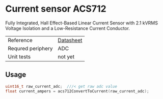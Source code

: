 # Current sensor ACS712

Fully Integrated, Hall Effect-Based Linear Current Sensor
with 2.1 kVRMS Voltage Isolation and a Low-Resistance Current Conductor.

|   |   |
| - | - |
| Reference | [Datasheet](https://www.tme.eu/Document/75af175f80c090e9b8f9078a0b0b2409/ACS712.PDF) |
| Requred periphery | ADC |
| Unit tests | not yet |

## Usage

```c++
uint16_t raw_current_adc;  ///< get raw adc value
float current_ampers = acs712ConvertToCurrent(raw_current_adc);
```
